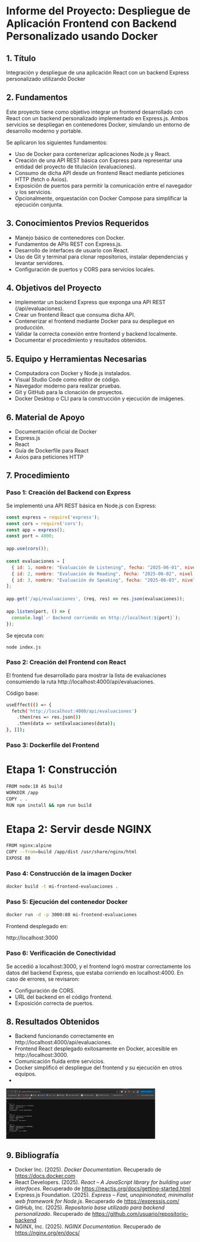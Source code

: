 # Informe del Proyecto: Despliegue de Aplicación Frontend con Backend Personalizado usando Docker

## 1. Título
Integración y despliegue de una aplicación React con un backend Express personalizado utilizando Docker

## 2. Fundamentos
Este proyecto tiene como objetivo integrar un frontend desarrollado con React con un backend personalizado implementado en Express.js. Ambos servicios se despliegan en contenedores Docker, simulando un entorno de desarrollo moderno y portable.

Se aplicaron los siguientes fundamentos:

- Uso de Docker para contenerizar aplicaciones Node.js y React.
- Creación de una API REST básica con Express para representar una entidad del proyecto de titulación (evaluaciones).
- Consumo de dicha API desde un frontend React mediante peticiones HTTP (fetch o Axios).
- Exposición de puertos para permitir la comunicación entre el navegador y los servicios.
- Opcionalmente, orquestación con Docker Compose para simplificar la ejecución conjunta.

## 3. Conocimientos Previos Requeridos
- Manejo básico de contenedores con Docker.
- Fundamentos de APIs REST con Express.js.
- Desarrollo de interfaces de usuario con React.
- Uso de Git y terminal para clonar repositorios, instalar dependencias y levantar servidores.
- Configuración de puertos y CORS para servicios locales.

## 4. Objetivos del Proyecto
- Implementar un backend Express que exponga una API REST (/api/evaluaciones).
- Crear un frontend React que consuma dicha API.
- Contenerizar el frontend mediante Docker para su despliegue en producción.
- Validar la correcta conexión entre frontend y backend localmente.
- Documentar el procedimiento y resultados obtenidos.

## 5. Equipo y Herramientas Necesarias
- Computadora con Docker y Node.js instalados.
- Visual Studio Code como editor de código.
- Navegador moderno para realizar pruebas.
- Git y GitHub para la clonación de proyectos.
- Docker Desktop o CLI para la construcción y ejecución de imágenes.

## 6. Material de Apoyo
- Documentación oficial de Docker
- Express.js
- React
- Guía de Dockerfile para React
- Axios para peticiones HTTP

## 7. Procedimiento

### Paso 1: Creación del Backend con Express

Se implementó una API REST básica en Node.js con Express:

```js
const express = require('express');
const cors = require('cors');
const app = express();
const port = 4000;

app.use(cors());

const evaluaciones = [
  { id: 1, nombre: "Evaluación de Listening", fecha: "2025-06-01", nivel: "A1", estudiante: "Carlos Quituisaca" },
  { id: 2, nombre: "Evaluación de Reading", fecha: "2025-06-02", nivel: "A2", estudiante: "Ana Pérez" },
  { id: 3, nombre: "Evaluación de Speaking", fecha: "2025-06-03", nivel: "B1", estudiante: "Luis Gómez" }
];

app.get('/api/evaluaciones', (req, res) => res.json(evaluaciones));

app.listen(port, () => {
  console.log(`✅ Backend corriendo en http://localhost:${port}`);
});
```
Se ejecuta con:
```bash
node index.js

```
### Paso 2: Creación del Frontend con React
El frontend fue desarrollado para mostrar la lista de evaluaciones consumiendo la ruta http://localhost:4000/api/evaluaciones.

Código base:

```bash
useEffect(() => {
  fetch('http://localhost:4000/api/evaluaciones')
    .then(res => res.json())
    .then(data => setEvaluaciones(data));
}, []);

```
### Paso 3: Dockerfile del Frontend
# Etapa 1: Construcción
```bash
FROM node:18 AS build
WORKDIR /app
COPY . .
RUN npm install && npm run build
```
# Etapa 2: Servir desde NGINX
```bash
FROM nginx:alpine
COPY --from=build /app/dist /usr/share/nginx/html
EXPOSE 80
```
### Paso 4: Construcción de la imagen Docker
```bash
docker build -t mi-frontend-evaluaciones .

```
### Paso 5: Ejecución del contenedor Docker
```bash
docker run -d -p 3000:80 mi-frontend-evaluaciones

```
Frontend desplegado en:

http://localhost:3000
### Paso 6: Verificación de Conectividad
Se accedió a localhost:3000, y el frontend logró mostrar correctamente los datos del backend Express, que estaba corriendo en localhost:4000.
En caso de errores, se revisaron:
- Configuración de CORS.
- URL del backend en el código frontend.
- Exposición correcta de puertos.
## 8. Resultados Obtenidos
- Backend funcionando correctamente en http://localhost:4000/api/evaluaciones.
- Frontend React desplegado exitosamente en Docker, accesible en http://localhost:3000.
- Comunicación fluida entre servicios.
- Docker simplificó el despliegue del frontend y su ejecución en otros equipos.
- 
<img src = "https://github.com/CarlosQ18a/TAS9---Contenedor-frontend/blob/main/Captura%20de%20pantalla%202025-06-07%20011333.png" width = "400">

## 9. Bibliografía

- Docker Inc. (2025). *Docker Documentation*. Recuperado de https://docs.docker.com  
- React Developers. (2025). *React – A JavaScript library for building user interfaces*. Recuperado de https://reactjs.org/docs/getting-started.html  
- Express.js Foundation. (2025). *Express – Fast, unopinionated, minimalist web framework for Node.js*. Recuperado de https://expressjs.com/  
- GitHub, Inc. (2025). *Repositorio base utilizado para backend personalizado*. Recuperado de https://github.com/usuario/repositorio-backend  
- NGINX, Inc. (2025). *NGINX Documentation*. Recuperado de https://nginx.org/en/docs/  

